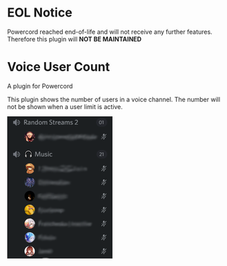 # **EOL Notice**

Powercord reached end-of-life and will not receive any further features.
Therefore this plugin will **NOT BE MAINTAINED**



# Voice User Count
A plugin for Powercord

This plugin shows the number of users in a voice channel.
The number will not be shown when a user limit is active.

![Voice channel with number of users](./example.png)
